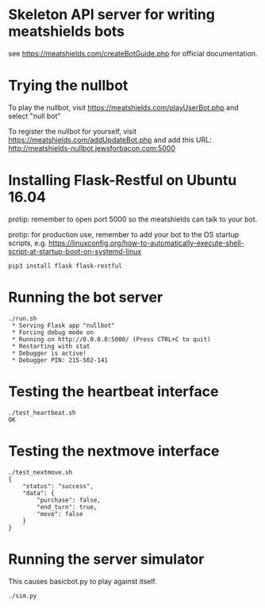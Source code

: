 # Skeleton API server for writing meatshields bots
see https://meatshields.com/createBotGuide.php for official documentation.

# Trying the nullbot
To play the nullbot, visit https://meatshields.com/playUserBot.php and select "null bot"

To register the nullbot for yourself, visit https://meatshields.com/addUpdateBot.php and add this URL: http://meatshields-nullbot.jewsforbacon.com:5000

# Installing Flask-Restful on Ubuntu 16.04
protip: remember to open port 5000 so the meatshields can talk to your bot.

protip: for production use, remember to add your bot to the OS startup scripts, e.g. https://linuxconfig.org/how-to-automatically-execute-shell-script-at-startup-boot-on-systemd-linux

```
pip3 install flask flask-restful
```

# Running the bot server
```shell
./run.sh
 * Serving Flask app "nullbot"
 * Forcing debug mode on
 * Running on http://0.0.0.0:5000/ (Press CTRL+C to quit)
 * Restarting with stat
 * Debugger is active!
 * Debugger PIN: 215-502-141
```

# Testing the heartbeat interface
```shell
./test_heartbeat.sh
OK
```

# Testing the nextmove interface
```shell
./test_nextmove.sh
{
    "status": "success",
    "data": {
        "purchase": false,
        "end_turn": true,
        "move": false
    }
}
```

# Running the server simulator
This causes basicbot.py to play against itself.

```shell
./sim.py
```
